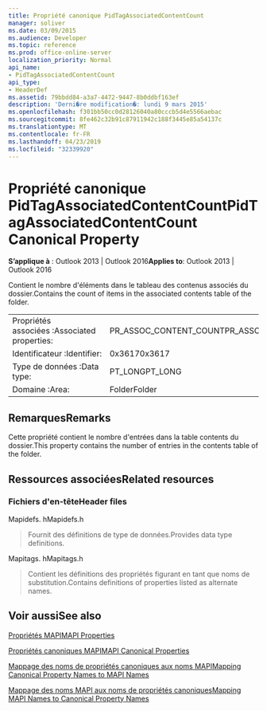 ```yaml
---
title: Propriété canonique PidTagAssociatedContentCount
manager: soliver
ms.date: 03/09/2015
ms.audience: Developer
ms.topic: reference
ms.prod: office-online-server
localization_priority: Normal
api_name:
- PidTagAssociatedContentCount
api_type:
- HeaderDef
ms.assetid: 79bbdd84-a3a7-4472-9447-8b0ddbf163ef
description: 'Derni�re modification�: lundi 9 mars 2015'
ms.openlocfilehash: f301bb50cc0d28126040a80cccb5d4e5566aebac
ms.sourcegitcommit: 8fe462c32b91c87911942c188f3445e85a54137c
ms.translationtype: MT
ms.contentlocale: fr-FR
ms.lasthandoff: 04/23/2019
ms.locfileid: "32339920"
---
```

# <a name="pidtagassociatedcontentcount-canonical-property"></a><span data-ttu-id="59313-103">Propriété canonique PidTagAssociatedContentCount</span><span class="sxs-lookup"><span data-stu-id="59313-103">PidTagAssociatedContentCount Canonical Property</span></span>

  
  
<span data-ttu-id="59313-104">**S’applique à** : Outlook 2013 | Outlook 2016</span><span class="sxs-lookup"><span data-stu-id="59313-104">**Applies to**: Outlook 2013 | Outlook 2016</span></span> 
  
<span data-ttu-id="59313-105">Contient le nombre d'éléments dans le tableau des contenus associés du dossier.</span><span class="sxs-lookup"><span data-stu-id="59313-105">Contains the count of items in the associated contents table of the folder.</span></span>
  
|||
|:-----|:-----|
|<span data-ttu-id="59313-106">Propriétés associées :</span><span class="sxs-lookup"><span data-stu-id="59313-106">Associated properties:</span></span>  <br/> |<span data-ttu-id="59313-107">PR_ASSOC_CONTENT_COUNT</span><span class="sxs-lookup"><span data-stu-id="59313-107">PR_ASSOC_CONTENT_COUNT</span></span>  <br/> |
|<span data-ttu-id="59313-108">Identificateur :</span><span class="sxs-lookup"><span data-stu-id="59313-108">Identifier:</span></span>  <br/> |<span data-ttu-id="59313-109">0x3617</span><span class="sxs-lookup"><span data-stu-id="59313-109">0x3617</span></span>  <br/> |
|<span data-ttu-id="59313-110">Type de données :</span><span class="sxs-lookup"><span data-stu-id="59313-110">Data type:</span></span>  <br/> |<span data-ttu-id="59313-111">PT_LONG</span><span class="sxs-lookup"><span data-stu-id="59313-111">PT_LONG</span></span>  <br/> |
|<span data-ttu-id="59313-112">Domaine :</span><span class="sxs-lookup"><span data-stu-id="59313-112">Area:</span></span>  <br/> |<span data-ttu-id="59313-113">Folder</span><span class="sxs-lookup"><span data-stu-id="59313-113">Folder</span></span>  <br/> |
   
## <a name="remarks"></a><span data-ttu-id="59313-114">Remarques</span><span class="sxs-lookup"><span data-stu-id="59313-114">Remarks</span></span>

<span data-ttu-id="59313-115">Cette propriété contient le nombre d'entrées dans la table contents du dossier.</span><span class="sxs-lookup"><span data-stu-id="59313-115">This property contains the number of entries in the contents table of the folder.</span></span> 
  
## <a name="related-resources"></a><span data-ttu-id="59313-116">Ressources associées</span><span class="sxs-lookup"><span data-stu-id="59313-116">Related resources</span></span>

### <a name="header-files"></a><span data-ttu-id="59313-117">Fichiers d'en-tête</span><span class="sxs-lookup"><span data-stu-id="59313-117">Header files</span></span>

<span data-ttu-id="59313-118">Mapidefs. h</span><span class="sxs-lookup"><span data-stu-id="59313-118">Mapidefs.h</span></span>
  
> <span data-ttu-id="59313-119">Fournit des définitions de type de données.</span><span class="sxs-lookup"><span data-stu-id="59313-119">Provides data type definitions.</span></span>
    
<span data-ttu-id="59313-120">Mapitags. h</span><span class="sxs-lookup"><span data-stu-id="59313-120">Mapitags.h</span></span>
  
> <span data-ttu-id="59313-121">Contient les définitions des propriétés figurant en tant que noms de substitution.</span><span class="sxs-lookup"><span data-stu-id="59313-121">Contains definitions of properties listed as alternate names.</span></span>
    
## <a name="see-also"></a><span data-ttu-id="59313-122">Voir aussi</span><span class="sxs-lookup"><span data-stu-id="59313-122">See also</span></span>



[<span data-ttu-id="59313-123">Propriétés MAPI</span><span class="sxs-lookup"><span data-stu-id="59313-123">MAPI Properties</span></span>](mapi-properties.md)
  
[<span data-ttu-id="59313-124">Propriétés canoniques MAPI</span><span class="sxs-lookup"><span data-stu-id="59313-124">MAPI Canonical Properties</span></span>](mapi-canonical-properties.md)
  
[<span data-ttu-id="59313-125">Mappage des noms de propriétés canoniques aux noms MAPI</span><span class="sxs-lookup"><span data-stu-id="59313-125">Mapping Canonical Property Names to MAPI Names</span></span>](mapping-canonical-property-names-to-mapi-names.md)
  
[<span data-ttu-id="59313-126">Mappage des noms MAPI aux noms de propriétés canoniques</span><span class="sxs-lookup"><span data-stu-id="59313-126">Mapping MAPI Names to Canonical Property Names</span></span>](mapping-mapi-names-to-canonical-property-names.md)

